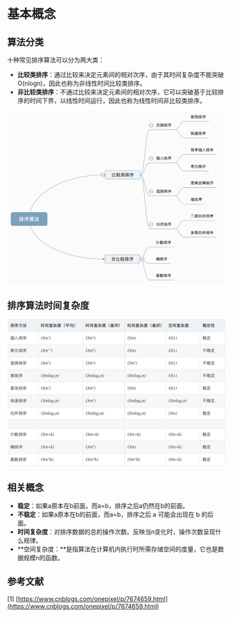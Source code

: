 # 基本概念

## **算法分类**

十种常见排序算法可以分为两大类：

* **比较类排序**：通过比较来决定元素间的相对次序，由于其时间复杂度不能突破O\(nlogn\)，因此也称为非线性时间比较类排序。
* **非比较类排序**：不通过比较来决定元素间的相对次序，它可以突破基于比较排序的时间下界，以线性时间运行，因此也称为线性时间非比较类排序。 

![](../.gitbook/assets/image%20%2860%29.png)

## 排序算法时间复杂度

![](../.gitbook/assets/image%20%2859%29.png)

## **相关概念**

* **稳定**：如果a原本在b前面，而a=b，排序之后a仍然在b的前面。
* **不稳定**：如果a原本在b的前面，而a=b，排序之后 a 可能会出现在 b 的后面。
* **时间复杂度**：对排序数据的总的操作次数。反映当n变化时，操作次数呈现什么规律。
* **空间复杂度：**是指算法在计算机内执行时所需存储空间的度量，它也是数据规模n的函数。 

## 参考文献

\[1\] [https://www.cnblogs.com/onepixel/p/7674659.html](https://www.cnblogs.com/onepixel/p/7674659.html)

